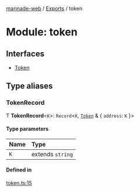 [marinade-web](../README.md) / [Exports](../modules.md) / token

# Module: token

## Interfaces

- [Token](../interfaces/token.Token.md)

## Type aliases

### TokenRecord

Ƭ **TokenRecord**<`K`\>: `Record`<`K`, [`Token`](../interfaces/token.Token.md) & { `address`: `K`  }\>

#### Type parameters

| Name | Type |
| :------ | :------ |
| `K` | extends `string` |

#### Defined in

[token.ts:15](https://github.com/marinade-finance/marinade-web/blob/d10a23f/src/services/domain/token.ts#L15)
